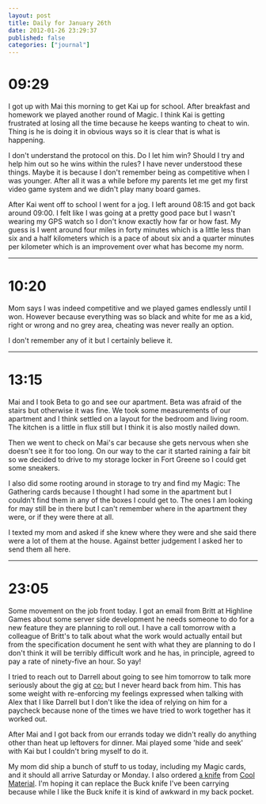 ```yaml
---
layout: post
title: Daily for January 26th
date: 2012-01-26 23:29:37
published: false
categories: ["journal"]
---
```


# 09:29
 
I got up with Mai this morning to get Kai up for school. After breakfast and homework we played another round of Magic. I think Kai is getting frustrated at losing all the time because he keeps wanting to cheat to win. Thing is he is doing it in obvious ways so it is clear that is what is happening. 

I don't understand the protocol on this. Do I let him win? Should I try and help him out so he wins within the rules? I have never understood these things. Maybe it is because I don't remember being as competitive when I was younger. After all it was a while before my parents let me get my first video game system and we didn't play many board games. 

After Kai went off to school I went for a jog. I left around 08:15 and got back around 09:00. I felt like I was going at a pretty good pace but I wasn't wearing my GPS watch so I don't know exactly how far or how fast. My guess is I went around four miles in forty minutes which is a little less than six and a half kilometers which is a pace of about six and a quarter minutes per kilometer which is an improvement over what has become my norm. 

---

# 10:20

Mom says I was indeed competitive and we played games endlessly until I won. However because everything was so black and white for me as a kid, right or wrong and no grey area, cheating was never really an option. 

I don't remember any of it but I certainly believe it. 

---

# 13:15

Mai and I took Beta to go and see our apartment. Beta was afraid of the stairs but otherwise it was fine. We took some measurements of our apartment and I think settled on a layout for the bedroom and living room. The kitchen is a little in flux still but I think it is also mostly nailed down. 

Then we went to check on Mai's car because she gets nervous when she doesn't see it for too long. On our way to the car it started raining a fair bit so we decided to drive to my storage locker in Fort Greene so I could get some sneakers.

I also did some rooting around in storage to try and find my Magic: The Gathering cards because I thought I had some in the apartment but I couldn't find them in any of the boxes I could get to. The ones I am looking for may still be in there but I can't remember where in the apartment they were, or if they were there at all.

I texted my mom and asked if she knew where they were and she said there were a lot of them at the house. Against better judgement I asked her to send them all here.

---

# 23:05

Some movement on the job front today. I got an email from Britt at Highline Games about some server side development he needs someone to do for a new feature they are planning to roll out. I have a call tomorrow with a colleague of Britt's to talk about what the work would actually entail but from the specification document he sent with what they are planning to do I don't think it will be terribly difficult work and he has, in principle, agreed to pay a rate of ninety-five an hour. So yay!

I tried to reach out to Darrell about going to see him tomorrow to talk more seriously about the gig at [co:](http://www.cocollective.com) but I never heard back from him. This has some weight with re-enforcing my feelings expressed when talking with Alex that I like Darrell but I don't like the idea of relying on him for a paycheck because none of the times we have tried to work together has it worked out.

After Mai and I got back from our errands today we didn't really do anything other than heat up leftovers for dinner. Mai played some 'hide and seek' with Kai but I couldn't bring myself to do it.

My mom did ship a bunch of stuff to us today, including my Magic cards, and it should all arrive Saturday or Monday. I also ordered [a knife](http://shop.coolmaterial.com/products/credit-card-knife) from [Cool Material](http://coolmaterial.com). I'm hoping it can replace the Buck knife I've been carrying because while I like the Buck knife it is kind of awkward in my back pocket.